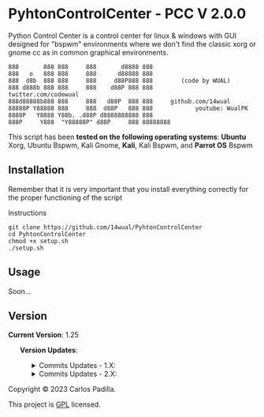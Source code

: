 # PyhtonControlCenter - PCC V 2.0.0
Python Control Center is a control center for linux & windows with GUI designed for "bspwm" environments where we don't find the classic xorg or gnome cc as in common graphical environments.

```
888       888 888     888       d8888 888
888   o   888 888     888      d88888 888
888  d8b  888 888     888     d88P888 888        (code by WUAL)
888 d888b 888 888     888    d88P 888 888            twitter.com/codewual
888d88888b888 888     888   d88P  888 888     github.com/14wual
88888P Y88888 888     888  d88P   888 888            youtube: WualPK
8888P   Y8888 Y88b. .d88P d8888888888 888     
888P     Y888  "Y88888P" d88P     888 88888888
```

<p>This script has been <b>tested on the following operating systems</b>: <b>Ubuntu</b> Xorg, Ubuntu Bspwm, Kali Gnome, <b>Kali</b>, Kali Bspwm, and <b>Parrot OS</b> Bspwm</p>


<h2>Installation</h2>

<p>Remember that it is very important that you install everything correctly for the proper functioning of the script</p>

<p>Instructions</p>

```
git clone https://github.com/14wual/PyhtonControlCenter
cd PyhtonControlCenter
chmod +x setup.sh
./setup.sh
```

## Usage

Soon...

<h2>Version</h2>
<p><b>Current Version</b>: 1.25</p>
<ul>
    <p><b>Version Updates</b>:</p>
    <ul>
        <details>
            <summary>Commits Updates - 1.X:</summary>
            <ul>
                <details>
                    <summary>Version 1.01</summary>
                    <ul>
                        <li>03-nov-22 / 20-nov-22 </li>
                        <ul>
                            <li>Scheduled Script Modules</li>
                            <ul>
                                <li>Wifi module with their respective options</li>
                                <li>Bluetooth module with their respective options</li>
                                <li>Status module with their respective options</li>
                                <li>Lock module</li>
                                <li>Sound module with their respective options</li>
                                <li>Brightness module</li>
                            </ul>
                        </ul>
                    </ul>
                </details>
            </ul>
            <ul>
                <details>
                    <summary>Version 1.05</summary>
                    <ul>
                        <li>23-nov-22 </li>
                        <ul>
                            <li>Creation of the repository: <a href="https://github.com/14wual/PyhtonControlCenter"></a><b>PCC</b></li>
                            <li><b>Main Script Post</b></li>
                            <li>Version V1 of the README.md file (<i>RDME-V01</i>)</li>
                        </ul>
                    </ul>
                </details>
            </ul>
            <ul>
                <details>
                    <summary>Version 1.08</summary>
                    <ul>
                        <li>23-nov-22</li>
                        <ul>
                            <li>Posted the code and scripts py of the <b>scripts individually</b>. Find them <a href="scripts">here</a></li>
                            <li>Updated installation and requirements file</li>
                            <li>Updated README.md file (<i>RDME-V05</i>)</li>
                        </ul>
                    </ul>
                </details>
            </ul>
            <ul>
                <details>
                    <summary>Version 1.10</summary>
                    <ul>
                        <li>24-nov-22 </li>
                        <ul>
                            <li><b>Terminal command created</b></li>
                            <li>PCC file (<i>sh</i>) upload (command)</li>
                            <li>Updated README.md file (<i>RDME-V09</i>)</li>
                            <li><b>Posted PCC Options</b> Dirs && Scripts</li>
                        </ul>
                    </ul>
                </details>
            </ul>
            <ul>
                <details>
                    <summary>Version 1.30</summary>
                    <ul>
                        <li>27-nov-22</li>
                        <ul>
                            <li><b>Setup file</b> (setup.py) <b>bugs fixed</b></li>
                            <li>Check file for "options" <b> folder posted</b></li>
                            <li>Updated README.md file</li>
                        </ul>
                    </ul>
                </details>
            </ul>
        </details>
        <details>
            <summary>Commits Updates - 2.X:</summary>
            After a small stagnation in the work of the script, PCC returns in its most complex version and with this, its latest version, or at least on December 1, 2023.

PCC returns in all its splendor, and it is that a way has been found to have a simple and functional graphical interface, with complete backward compatibility between Windows and Linux systems, and of course, compatible with the environment for which it was created, "BSPWM".

What does this new version add?

PCC has been programmed from scratch, this time making use of pages in python scripts for more efficient code reading and scripting.

Improvements:

[Wifi]
  - In the label where the Wi-Fi functionalities are chosen, a message will be displayed depending on whether the Wi-Fi is connected or not, and to which SSID it is connected.
  - Fixed bugs that wouldn't let you connect to a specific SSID. Now, when choosing this functionality, a pop-up window will appear with all the Wi-Fi in button mode, with a text entry to write the password and finally, a button that will execute a function to connect to that access point.
  - The function will open (as is done as a general rule in all control centers) the Wi-Fi configuration window, regardless of whether it is a Windows or Linux Operating System.
  - The "Turn ON/OFF Wifi" function has not undergone many changes if we refer to the user or the developer

[Drums]
  - This has been my favorite module in the update, and it is that this is simply made up of two labels, the image and the text. The image is made up of three images depending on the state it is in (normal, low battery, charging). The texts are formed as follows: "MESSAGE + Battery Percentage". The message, like the image, varies between states, which are: normal, low battery, high battery, charging.

[Bright]
  - This functionality has been improved. Like the rest of the project, it is compatible with linux and windows and as an improvement, the brightness control is independent of the screen you are using, now it can be used with several screens at the same time. But speaking about the user, now it is a "Slide Bar", which works like the common cc.

[Device-Mode]
  - Here we talk about 4 modes (lock screen, power off, restart and log out). These have not changed in algorithm, the new thing apart from the GUI, is that now when "clicking" on any of the options, a confirmation pop-up window appears.

[Other-GUI]
  - The program is not scalable.
  - This also has a function that makes it always stay at the top, since this program is designed to execute the action and close it.

[Bluetooth]
  - In the label where the Bluetooth functionalities are chosen, a message will be displayed depending on whether the Wi-Fi is enabled or not.

[SETUP]
  - Once again, the requirements must be installed, since this script brings many new libraries. There is a new way to install them (read README.md)

To ADD (For version 3.0)

[Bluetooth]
  - Bugs that did not allow connecting to a specific Device have been fixed. Now, when choosing this functionality, a pop-up window will appear with all the devices in button mode that, when clicked, will execute a function to connect to that device.
  - The function will open (as is done as a general rule in all control centers) the Bluetooth configuration window, regardless of whether it is a Windows or Linux Operating System.
  - The "Turn ON/OFF Bluetooth" function has not undergone many changes if we refer to the user or the developer

[AUDIO]
  - Currently, the "Slide Bar" is added, but like the bluethooth function, it is disabled, waiting for the third update.
    </ul>
    
</ul>


Copyright © 2023 Carlos Padilla.

This project is [GPL](https://github.com/14wual/PyhtonControlCenter/blob/main/LICENSE) licensed.
